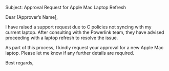 Subject: Approval Request for Apple Mac Laptop Refresh

Dear [Approver’s Name],

I have raised a support request due to  C policies not syncing with my current laptop. After consulting with the Powerlink team, they have advised proceeding with a laptop refresh to resolve the issue.

As part of this process, I kindly request your approval for a new Apple Mac laptop. Please let me know if any further details are required.

Best regards,